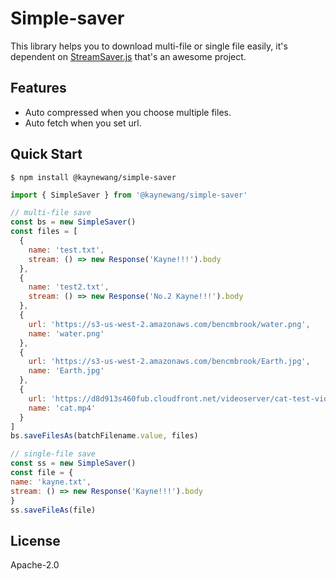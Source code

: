 # Simple-saver

This library helps you to download multi-file or single file easily, it's dependent on [StreamSaver.js](https://github.com/jimmywarting/StreamSaver.js) that's an awesome project.

## Features

  - Auto compressed when you choose multiple files.
  - Auto fetch when you set url.

## Quick Start

```shell
$ npm install @kaynewang/simple-saver
```

```js
import { SimpleSaver } from '@kaynewang/simple-saver'

// multi-file save
const bs = new SimpleSaver()
const files = [
  {
    name: 'test.txt',
    stream: () => new Response('Kayne!!!').body
  },
  {
    name: 'test2.txt',
    stream: () => new Response('No.2 Kayne!!!').body
  },
  {
    url: 'https://s3-us-west-2.amazonaws.com/bencmbrook/water.png',
    name: 'water.png'
  },
  {
    url: 'https://s3-us-west-2.amazonaws.com/bencmbrook/Earth.jpg',
    name: 'Earth.jpg'
  },
  {
    url: 'https://d8d913s460fub.cloudfront.net/videoserver/cat-test-video-320x240.mp4',
    name: 'cat.mp4'
  }
]
bs.saveFilesAs(batchFilename.value, files)

// single-file save
const ss = new SimpleSaver()
const file = {
name: 'kayne.txt',
stream: () => new Response('Kayne!!!').body
}
ss.saveFileAs(file)
```

## License

Apache-2.0
